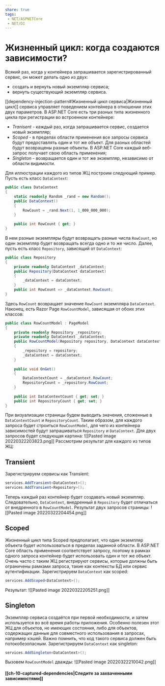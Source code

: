 ```yaml
---
share: true
tags:
 - NET/ASPNETCore
 - NET/DI
---
```

# Жизненный цикл: когда создаются зависимости?
Всякий раз, когда у контейнера запрашивается зарегистрированный сервис, он может делать одно из двух:
- создать и вернуть новый экземпляр сервиса;
- вернуть существующий экземпляр сервиса.

[[dependency-injection-pattern#Жизненный цикл сервиса|Жизненный цикл]] сервиса управляет поведением контейнера в отношении этих двух параметров.
В ASP.NET Core есть три разных типа жизненного цикла при регистрации во встроенном контейнере:
- *Tranisent* - каждый раз, когда запрашивается сервис, создается новый экземпляр;
- *Scoped* - в пределах области применения все запросы сервиса будут предоставлять один и тот же объект. Для разных областей будут возвращены разные объекты. В ASP.NET Core каждый веб-запрос получает свою область применения;
- *Singleton* - возвращается один и тот же экземпляр, независимо от области видимости.

Для иллюстрации каждого из типов ЖЦ построим следующий пример. Пусть есть  класс `DataContext`:
```csharp
public class DataContext
{
	static readonly Random _rand = new Random();
	public DataContext()
	{
		RowCount = _rand.Next(1, 1_000_000_000);
	}
	
	public int RowCount { get; }
}
```
В нем разные экземпляры будут возвращать разные числа `RowCount`, но один экземпляр будет возвращать всегда одно и то же число.
Далее, пусть есть класс `Repository`, зависящий от `DataContext`:
```csharp
public class Repository
{
	private readonly DataContext _dataContext;
	public Repository(DataContext dataContext)
	{
		_dataContext = dataContext;
	}
	public int RowCount => _dataContext.RowCount;
}
```
Здесь `RowCount` возвращает значение `RowCount` экземпляра `DataContext`.
Наконец, есть Razor Page `RowCountModel`, зависящая от обоих этих классов:
```csharp
public class RowCountModel : PageModel
{
	private readonly Repository _repository;
	private readonly DataContext _dataContext;
	public RowCountModel(Repository repository, DataContext dataContext)
	{
		_repository = repository;
		_dataContext = dataContext;
	}
	
	public void OnGet()
	{
		DataContextCount = _dataContext.RowCount;
		RepositoryCount = _repository.RowCount;
	}
	
	public int DataContextCount { get; set; }
	public int RepositoryCount { get; set; }
}
```
При визуализации страницы будем выводить значения, сложенные в `DataContextCount` и `RepositoryCount`.
Таким образом, для каждого запроса будет строиться `RowCountModel`, для чего из контейнера зависимостей будут запрашиваться `Repository` и `DataContext`. Для двух запросов будет следующая картина:
![[Pasted image 20220322203823.png]]
Рассмотрим результат для каждого из типов ЖЦ:
## Transient
Зарегистрируем сервисы как Transient:
```csharp
services.AddTransient<DataContext>();
services.AddTransient<Repository>();
```
Теперь каждый раз контейнер будет создавать новый экземпляр. Следовательно, `DataContext`, внедренный в `Repository` будет отличаться от внедренного в `RowCountModel`.
Результат двух запросов страницы:
![[Pasted image 20220322204454.png]]
## Scoped
Жизненный цикл типа Scoped предполагает, что один экземпляр объекта будет использоваться в пределах заданной области. В ASP.NET Core область применения соответствует запросу, поэтому в рамках одного запроса контейнер будет использовать один и тот же объект. Очень часто с таким ЖЦ регистрируют сервисы, которые должны быть ограничены рамками запроса, такие как контексты БД или сервис аутентификации.
Зарегистрируем `DataContext` как scoped:
```csharp
services.AddScoped<DataContext>();
```
Результат:
![[Pasted image 20220322205251.png]]
## Singleton
Экземпляр сервиса создаётся при первой необходимости, и затем используется во всё время работы приложения. Особенно полезен этот ЖЦ для объектов, не имеющих состояния, либо для объектов, содержащих данные для совместного использования в запросах, например кэшей. Важно помнить, что код такого сервиса должен быть потокобезопасным.
Зарегистрируем `DataContext` как singleton:
```csharp
services.AddSingleton<DataContext>();
```
Вызовем `RowCountModel` дважды:
![[Pasted image 20220322210042.png]]

#### [[ch-10-captured-dependencies|Следите за захваченными зависимостями]]